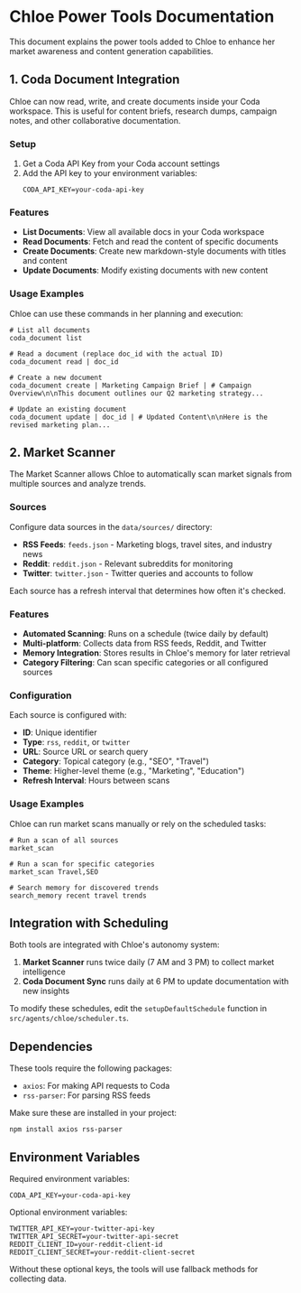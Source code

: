 # Chloe Power Tools Documentation

This document explains the power tools added to Chloe to enhance her market awareness and content generation capabilities.

## 1. Coda Document Integration

Chloe can now read, write, and create documents inside your Coda workspace. This is useful for content briefs, research dumps, campaign notes, and other collaborative documentation.

### Setup

1. Get a Coda API Key from your Coda account settings
2. Add the API key to your environment variables:
   ```
   CODA_API_KEY=your-coda-api-key
   ```

### Features

- **List Documents**: View all available docs in your Coda workspace
- **Read Documents**: Fetch and read the content of specific documents
- **Create Documents**: Create new markdown-style documents with titles and content
- **Update Documents**: Modify existing documents with new content

### Usage Examples

Chloe can use these commands in her planning and execution:

```
# List all documents
coda_document list

# Read a document (replace doc_id with the actual ID)
coda_document read | doc_id

# Create a new document
coda_document create | Marketing Campaign Brief | # Campaign Overview\n\nThis document outlines our Q2 marketing strategy...

# Update an existing document
coda_document update | doc_id | # Updated Content\n\nHere is the revised marketing plan...
```

## 2. Market Scanner

The Market Scanner allows Chloe to automatically scan market signals from multiple sources and analyze trends.

### Sources

Configure data sources in the `data/sources/` directory:

- **RSS Feeds**: `feeds.json` - Marketing blogs, travel sites, and industry news
- **Reddit**: `reddit.json` - Relevant subreddits for monitoring
- **Twitter**: `twitter.json` - Twitter queries and accounts to follow

Each source has a refresh interval that determines how often it's checked.

### Features

- **Automated Scanning**: Runs on a schedule (twice daily by default)
- **Multi-platform**: Collects data from RSS feeds, Reddit, and Twitter
- **Memory Integration**: Stores results in Chloe's memory for later retrieval
- **Category Filtering**: Can scan specific categories or all configured sources

### Configuration

Each source is configured with:
- **ID**: Unique identifier
- **Type**: `rss`, `reddit`, or `twitter`
- **URL**: Source URL or search query
- **Category**: Topical category (e.g., "SEO", "Travel")
- **Theme**: Higher-level theme (e.g., "Marketing", "Education")
- **Refresh Interval**: Hours between scans

### Usage Examples

Chloe can run market scans manually or rely on the scheduled tasks:

```
# Run a scan of all sources
market_scan

# Run a scan for specific categories
market_scan Travel,SEO

# Search memory for discovered trends
search_memory recent travel trends
```

## Integration with Scheduling

Both tools are integrated with Chloe's autonomy system:

1. **Market Scanner** runs twice daily (7 AM and 3 PM) to collect market intelligence
2. **Coda Document Sync** runs daily at 6 PM to update documentation with new insights

To modify these schedules, edit the `setupDefaultSchedule` function in `src/agents/chloe/scheduler.ts`.

## Dependencies

These tools require the following packages:

- `axios`: For making API requests to Coda
- `rss-parser`: For parsing RSS feeds

Make sure these are installed in your project:

```
npm install axios rss-parser
```

## Environment Variables

Required environment variables:

```
CODA_API_KEY=your-coda-api-key
```

Optional environment variables:

```
TWITTER_API_KEY=your-twitter-api-key
TWITTER_API_SECRET=your-twitter-api-secret
REDDIT_CLIENT_ID=your-reddit-client-id
REDDIT_CLIENT_SECRET=your-reddit-client-secret
```

Without these optional keys, the tools will use fallback methods for collecting data. 